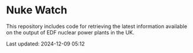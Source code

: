 # Nuke Watch

This repository includes code for retrieving the latest information available on the output of EDF nuclear power plants in the UK.

Last updated: 2024-12-09 05:12